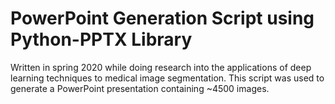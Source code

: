 # PowerPoint Generation Script using Python-PPTX Library

Written in spring 2020 while doing research into the applications of deep learning techniques to medical image segmentation. This script was used to generate a PowerPoint presentation containing ~4500 images.
